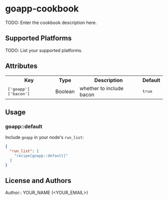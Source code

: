 # goapp-cookbook

TODO: Enter the cookbook description here.

## Supported Platforms

TODO: List your supported platforms.

## Attributes

<table>
  <tr>
    <th>Key</th>
    <th>Type</th>
    <th>Description</th>
    <th>Default</th>
  </tr>
  <tr>
    <td><tt>['goapp']['bacon']</tt></td>
    <td>Boolean</td>
    <td>whether to include bacon</td>
    <td><tt>true</tt></td>
  </tr>
</table>

## Usage

### goapp::default

Include `goapp` in your node's `run_list`:

```json
{
  "run_list": [
    "recipe[goapp::default]"
  ]
}
```

## License and Authors

Author:: YOUR_NAME (<YOUR_EMAIL>)
